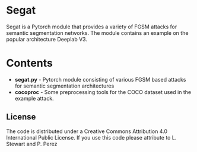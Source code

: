 # Segat 

Segat is a Pytorch module that provides a variety of FGSM attacks for semantic segmentation networks. The module contains an example on the popular architecture Deeplab V3.

<!-- <img src="https://github.com/LawrenceMMStewart/Bayesian_Optimization/blob/master/Images/XOR.png" width="450">

 -->

# Contents 

* **segat.py** - Pytorch module consisting of various FGSM based attacks for semantic segmentation architectures
* **cocoproc** - Some preprocessing tools for the COCO dataset used in the example attack.


## License

The code is distributed under a Creative Commons Attribution 4.0 International Public License. If you use this code please attribute to L. Stewart and P. Perez

